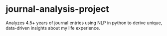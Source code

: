# journal-analysis-project
Analyzes 4.5+ years of journal entries using NLP in python to derive unique, data-driven insights about my life experience.
